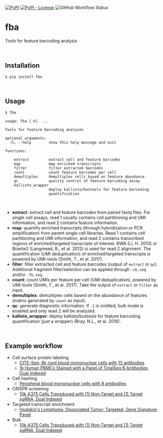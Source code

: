 
[![PyPI](https://img.shields.io/pypi/v/fba?logo=pypi&style=flat-square)](https://pypi.org/project/fba/) [![PyPI - License](https://img.shields.io/pypi/l/fba?style=flat-square)](https://github.com/jlduan/fba/blob/master/LICENSE) ![GitHub Workflow Status](https://img.shields.io/github/workflow/status/jlduan/fba/fba?style=flat-square)

# fba

Tools for feature barcoding analysis

<br>

## Installation

```shell
$ pip install fba
```

<br>

## Usage

```
$ fba

usage: fba [-h]  ...

Tools for feature barcoding analyses

optional arguments:
  -h, --help        show this help message and exit

functions:

    extract         extract cell and feature barcodes
    map             map enriched transcripts
    filter          filter extracted barcodes
    count           count feature barcodes per cell
    demultiplex     demultiplex cells based on feature abundance
    qc              quality control of feature barcoding assay
    kallisto_wrapper
                    deploy kallisto/bustools for feature barcoding
                    quantification
```

<br>

- __extract__: extract cell and feature barcodes from paired fastq files. For single cell assays, read 1 usually contains cell partitioning and UMI information, and read 2 contains feature information.
- __map__: quantify enriched transcripts (through hybridization or PCR amplification) from parent single cell libraries. Read 1 contains cell partitioning and UMI information, and read 2 contains transcribed regions of enriched/targeted transcripts of interest.  BWA (Li, H. 2013) or Bowtie2 (Langmead, B., et al. 2012) is used for read 2 alignment. The quantification (UMI deduplication) of enriched/targeted transcripts is powered by UMI-tools (Smith, T., et al. 2017).
- __filter__: filter extracted cell and feature barcodes (output of `extract` or `qc`). Additional fragment filter/selection can be applied through `-cb_seq` and/or `-fb_seq`.
- __count__: count UMIs per feature per cell (UMI deduplication), powered by UMI-tools (Smith, T., et al. 2017). Take the output of `extract` or `filter` as input.
- __demultiplex__: demultiplex cells based on the abundance of features (matrix generated by `count` as input).
- __qc__: generate diagnostic information. If `-1` is omitted, bulk mode is enabled and only read 2 will be analyzed.
- __kallisto_wrapper__: deploy kallisto/bustools for feature barcoding quantification (just a wrapper) (Bray, N.L., et al. 2016).

<br>

## Example workflow

- Cell surface protein labeling
    - [CITE-Seq; 8k cord blood mononuclear cells with 13 antibodies](https://github.com/jlduan/fba/blob/master/docs/examples/cell_surface_protein_labeling/PRJNA393315/tutorial.md)
    - [1k Human PBMCs Stained with a Panel of TotalSeq B Antibodies, Dual Indexed](https://github.com/jlduan/fba/blob/master/docs/examples/cell_surface_protein_labeling/SC3_v3_NextGem_DI_PBMC_CSP_1K/tutorial.md)
- Cell hashing
    - [Peripheral blood mononuclear cells with 8 antibodies](https://github.com/jlduan/fba/blob/master/docs/examples/cell_hashing/PRJNA423077/tutorial.md)
- CRISPR screening
    - [10k A375 Cells Transduced with (1) Non-Target and (1) Target sgRNA, Dual Indexed](https://github.com/jlduan/fba/blob/master/docs/examples/crispr_screening/SC3_v3_NextGem_DI_CRISPR_10K/tutorial.md)
- Targeted transcript enrichment
    - [Hodgkin's Lymphoma, Dissociated Tumor: Targeted, Gene Signature Panel](https://github.com/jlduan/fba/blob/master/docs/examples/targeted_transcript_enrichment/Targeted_NGSC3_DI_HodgkinsLymphoma_GeneSignature/tutorial.md)
- Bulk
    - [10k A375 Cells Transduced with (1) Non-Target and (1) Target sgRNA, Dual Indexed](https://github.com/jlduan/fba/blob/master/docs/examples/bulk/SC3_v3_NextGem_DI_CRISPR_10K/tutorial.md)

<br>
